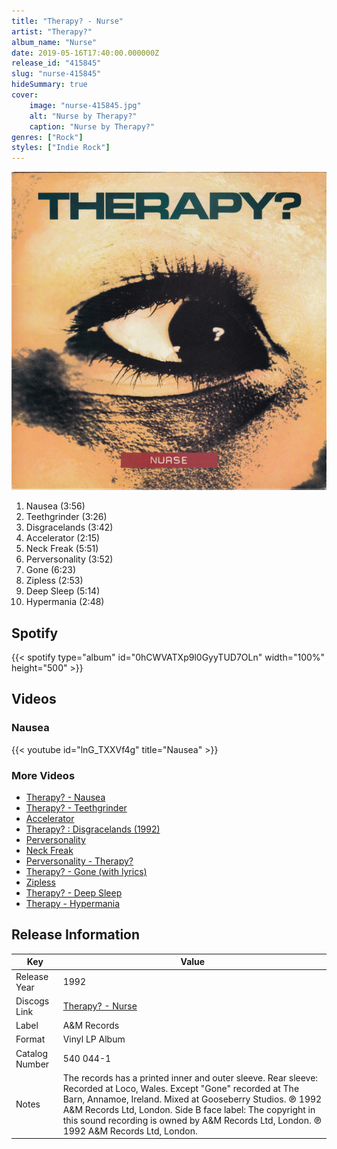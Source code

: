 ```yaml
---
title: "Therapy? - Nurse"
artist: "Therapy?"
album_name: "Nurse"
date: 2019-05-16T17:40:00.000000Z
release_id: "415845"
slug: "nurse-415845"
hideSummary: true
cover:
    image: "nurse-415845.jpg"
    alt: "Nurse by Therapy?"
    caption: "Nurse by Therapy?"
genres: ["Rock"]
styles: ["Indie Rock"]
---
```


![Nurse by Therapy?](nurse-415845.jpg)

<!-- section break -->

1. Nausea (3:56)
2. Teethgrinder (3:26)
3. Disgracelands (3:42)
4. Accelerator (2:15)
5. Neck Freak (5:51)
6. Perversonality (3:52)
7. Gone (6:23)
8. Zipless (2:53)
9. Deep Sleep (5:14)
10. Hypermania (2:48)

<!-- section break -->


## Spotify
{{< spotify type="album" id="0hCWVATXp9l0GyyTUD7OLn" width="100%" height="500" >}}



## Videos
### Nausea
{{< youtube id="lnG_TXXVf4g" title="Nausea" >}}<br>

### More Videos

- [Therapy? - Nausea](https://www.youtube.com/watch?v=a9BmmGM9bSY)
- [Therapy? - Teethgrinder](https://www.youtube.com/watch?v=-R4eCxKxr6Q)
- [Accelerator](https://www.youtube.com/watch?v=oRavi-MzMf4)
- [Therapy? : Disgracelands (1992)](https://www.youtube.com/watch?v=ObltOZKQvXM)
- [Perversonality](https://www.youtube.com/watch?v=ca9T34sYlK0)
- [Neck Freak](https://www.youtube.com/watch?v=rSgjWbnHn7o)
- [Perversonality  - Therapy?](https://www.youtube.com/watch?v=Qbs3ms5A5pM)
- [Therapy? - Gone (with lyrics)](https://www.youtube.com/watch?v=j6rFl9nQ0xw)
- [Zipless](https://www.youtube.com/watch?v=CVG8xmmHesA)
- [Therapy?  - Deep Sleep](https://www.youtube.com/watch?v=3TIc3LbhxAA)
- [Therapy - Hypermania](https://www.youtube.com/watch?v=Yj0AGitctVg)


## Release Information
|  Key           | Value                                                |
| ---------------| ---------------------------------------------------- |
| Release Year   | 1992                                   |
| Discogs Link   | [Therapy? - Nurse](https://www.discogs.com/release/415845-Therapy-Nurse) |
| Label          | A&M Records |
| Format         | Vinyl LP Album |
| Catalog Number | 540 044-1 |
| Notes | The records has a printed inner and outer sleeve.  Rear sleeve: Recorded at Loco, Wales. Except "Gone" recorded at The Barn, Annamoe, Ireland. Mixed at Gooseberry Studios.  ℗ 1992 A&M Records Ltd, London.  Side B face label: The copyright in this sound recording is owned by A&M Records Ltd, London. ℗ 1992 A&M Records Ltd, London.  |
